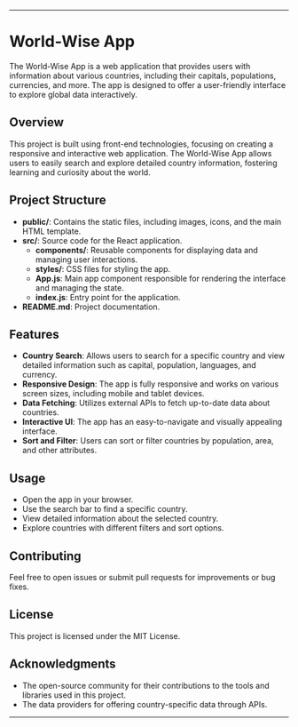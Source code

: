 
---

# World-Wise App

The World-Wise App is a web application that provides users with information about various countries, including their capitals, populations, currencies, and more. The app is designed to offer a user-friendly interface to explore global data interactively.

## Overview

This project is built using front-end technologies, focusing on creating a responsive and interactive web application. The World-Wise App allows users to easily search and explore detailed country information, fostering learning and curiosity about the world.

## Project Structure

- **public/**: Contains the static files, including images, icons, and the main HTML template.
- **src/**: Source code for the React application.
  - **components/**: Reusable components for displaying data and managing user interactions.
  - **styles/**: CSS files for styling the app.
  - **App.js**: Main app component responsible for rendering the interface and managing the state.
  - **index.js**: Entry point for the application.
- **README.md**: Project documentation.

## Features

- **Country Search**: Allows users to search for a specific country and view detailed information such as capital, population, languages, and currency.
- **Responsive Design**: The app is fully responsive and works on various screen sizes, including mobile and tablet devices.
- **Data Fetching**: Utilizes external APIs to fetch up-to-date data about countries.
- **Interactive UI**: The app has an easy-to-navigate and visually appealing interface.
- **Sort and Filter**: Users can sort or filter countries by population, area, and other attributes.

## Usage

- Open the app in your browser.
- Use the search bar to find a specific country.
- View detailed information about the selected country.
- Explore countries with different filters and sort options.

## Contributing

Feel free to open issues or submit pull requests for improvements or bug fixes.

## License

This project is licensed under the MIT License.

## Acknowledgments

- The open-source community for their contributions to the tools and libraries used in this project.
- The data providers for offering country-specific data through APIs.

---
